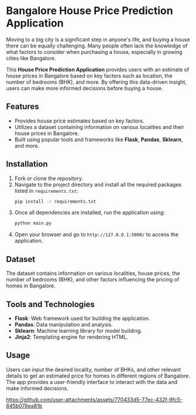 # Bangalore House Price Prediction Application

Moving to a big city is a significant step in anyone's life, and buying a house there can be equally challenging. Many people often lack the knowledge of what factors to consider when purchasing a house, especially in growing cities like Bangalore. 

This **House Price Prediction Application** provides users with an estimate of house prices in Bangalore based on key factors such as location, the number of bedrooms (BHK), and more. By offering this data-driven insight, users can make more informed decisions before buying a house.

## Features
- Provides house price estimates based on key factors.
- Utilizes a dataset containing information on various localities and their house prices in Bangalore.
- Built using popular tools and frameworks like **Flask**, **Pandas**, **Sklearn**, and more.

## Installation

1. Fork or clone the repository.
2. Navigate to the project directory and install all the required packages listed in `requirements.txt`:
   ```bash
   pip install -r requirements.txt
   ```
3. Once all dependencies are installed, run the application using:
   ```bash
   python main.py
   ```
4. Open your browser and go to `http://127.0.0.1:5000/` to access the application.

## Dataset
The dataset contains information on various localities, house prices, the number of bedrooms (BHK), and other factors influencing the pricing of homes in Bangalore.

## Tools and Technologies
- **Flask**: Web framework used for building the application.
- **Pandas**: Data manipulation and analysis.
- **Sklearn**: Machine learning library for model building.
- **Jinja2**: Templating engine for rendering HTML.

## Usage
Users can input the desired locality, number of BHKs, and other relevant details to get an estimated price for homes in different regions of Bangalore. The app provides a user-friendly interface to interact with the data and make informed decisions.


https://github.com/user-attachments/assets/770433d5-77ec-432f-9fc5-845b078ea81b

